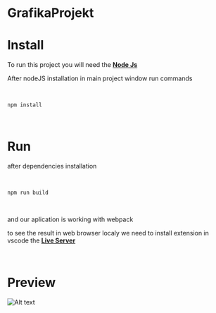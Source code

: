 # GrafikaProjekt
# Install

To run this project you will need the [**Node Js**](https://nodejs.org/download/release/v16.17.0/)

After nodeJS installation in main project window run commands

<br>

```npm install``` 

<br>

# Run

after dependencies installation

<br>

```npm run build```

<br>

and our aplication is working with webpack

to see the result in web browser localy we need to install extension in vscode the [**Live Server**](https://marketplace.visualstudio.com/items?itemName=ritwickdey.LiveServer)

<br>

# Preview

![Alt text](demo.png?raw=true "Title")